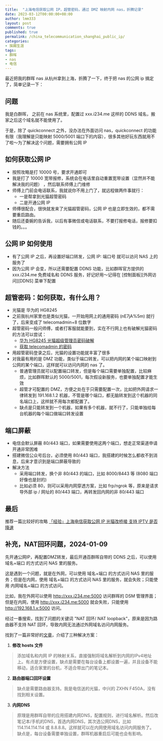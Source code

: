 ```yaml
---
title:  "上海电信获取公网 IP，超管密码，通过 DMZ 映射内网 nas，折腾记录"
date: 2023-03-12T00:00:00+08:00
author: lmm333
layout: post
comments: true
published: true
permalink: /china_telecommunication_shanghai_public_ip/
categories:
- 挨踢生涯
tags:
- 群晖
- nas
- 电信
---
```


最近把我的群晖 nas 从杭州拿到上海，折腾了一下，终于把 nas 的公网 ip 搞定了，简单记录一下：

## 问题
我是白群晖， 之前在 nas 系统里，配置过 xxx.i234.me 这样的 DDNS 域名，搬家之后这个域名就不能使用了。

于是，除了 quickconnect 之外，没办法在外面访问 nas，quickconnect 的功能有限（我理解是只能映射 5000/5001 端口下的内容），很多其他好玩东西就用不了啦～为了解决这个问题，需要拥有公网 IP


## 如何获取公网 IP
<!--more-->
- 按照攻略是打 10000 号，要求开通即可
- 我是打了 10000 宽带报修，系统会在电话里自动重置宽带设置（显然并不能解决我的问题） ，然后联系师傅上门维修
- 师傅上门前会电话联系，我就说你不用上门了，就远程做两件事就行：
  - 一是帮拿到光猫超管密码
  - 二是开通公网 IP
- 师傅很配合，很快就发来了光猫超管密码，公网 IP 也是立即生效的，都不需要重启路由。 
- 随后还委婉的告诉我，以后有事微信或电话联系，不要打报修电话，报修要扣钱的。。。

## 公网 IP 如何使用
- 有了公网 IP 之后，再设置好端口转发，公网 IP: 端口号 就可以访问 NAS 上的服务了
- 因为公网 IP 会变，所以还需要配置 DDNS 功能，比如群晖官方提供的 xxx.i234.me 免费域名和 DDNS 服务，好记好用～记得在 [控制面板][外网访问][DDNS] 菜单下配置

## 超管密码：如何获取，有什么用？
- 光猫是 华为的 HG8245
- 之前我杭州家里也是类似光猫，一开始用网上的通用密码 (nE7jA%5m) 就行了，后来变成了 telecomadmin+8 位数字
- 超管密码一般问师傅，或者打客服就能要到，实在不行网上也有破解光猫密码的方法可以尝试：
  - [华为 HG8245 光猫超级管理员密码破解](https://www.cnblogs.com/bqh10086/p/4370206.html)
  - [获取 telecomadmin 的密码](https://cloud.tencent.com/developer/article/2006614)
- 用超管密码登录之后，光猫的设置功能就丰富了很多
- 对我最有用的是 DMZ 功能，类似于端口转发，可以把内网的某个端口映射到公网的某个端口，这样就可以访问内网的 nas 了。
  - 普通管理员就可以配置端口转发，但是每个端口需要单独配置，比较麻烦，比如群晖默认的 5000/5001，每次假设新服务，也要单独配置才能生效
  - 超管才可配置的 DMZ，方便之处在于只需要配置一次，比如把外网请求一律转发到 191.168.1.2 机器，不管是哪个端口，都无脑转发到这个机器的同名端口上，这样就不用每次都配置了。
  - 缺点是只能转发到一个机器，如果有多个机器，就不行了，只能单独给每台机器的每个端口做端口转发设置

## 端口屏蔽
- 电信会默认屏蔽 80/443 端口，如果需要使用这两个端口，想走正常渠道申请开通非常困难
- 搭建微信公众号后台，必须使用 80/443 端口，我搭建的时候怎么都收不到消息，后来才意识到是端口屏蔽导致的
- 解决方法
  - 采用端口转发，换个非 80/443 的端口，比如 8000/8443 等 (8080 端口好像也是封的)
  - 比如必须 80，则可以采用内网穿透方案，比如 frp/ngrok 等，原来是请求导外部 ip / 网址的 80/443 端口，再转发回内网的非 80/443 端口

## 最后
推荐一篇比较好的攻略 [「经验」上海电信获取公网 IP 光猫改桥接 支持 IPTV 是否降速](https://aray.cn/archives/14135)

## 补充，NAT回环问题，2024-01-09
先开通公网IP，再配置DMZ转发，最后开通百群晖自带的 DDNS 之后，可以使用 域名+端口 的方式访问 NAS 里的服务。

这是遇到一个问题，就是在外网，可以使用 域名+端口 的方式访问 NAS 里的服务；但是在内网，使用 域名+端口 的方式访问 NAS 里的服务，就会失败；只能使用 内网域名+端口 的方式访问。

比如，我在外网可以使用 http://xxx.i234.me:5000 访问群晖的 DSM 管理界面；但是在内网，使用 http://xxx.i234.me:5000 就会失败，只能使用 http://192.168.1.x:5000 访问。

经过一番搜索，找到了问题的关键词 "NAT 回环/ NAT loopback"，原来是因为路由器不支持 NAT 回环，导致内网无法通过外网域名访问内网服务。

找到了一篇非常好的[文章](https://www.yangge.net/1193.html)，介绍了三种解决方案：

1. **修改 hosts 文件**
> 添加域名和内网 IP 的映射关系，直接强制将域名解析到内网的IPv4地址上。有点是方便设置，缺点是需要在每台设备上都设置一遍，并且设备不能移动，适合家里的台机，不适合带出门的笔记本。
2. **路由器端口回环设置**
> 缺点是需要路由器支持。我是电信送的光猫，中兴的 ZXHN F450A，没有找到相关设置。
3. **内网DNS**
> 原理是用群晖自带的应用搭建内网DNS，配置规则，进行域名解析。然后改笔记本/手机的DNS，首选内网DNS，其次选公网DNS，比如 114.114.114.114 或 8.8.8.8。这样就可以在内网使用域名访问内网服务了。 缺点是，每台设备需要单独设置，群晖机器重启后可能也会有影响。
